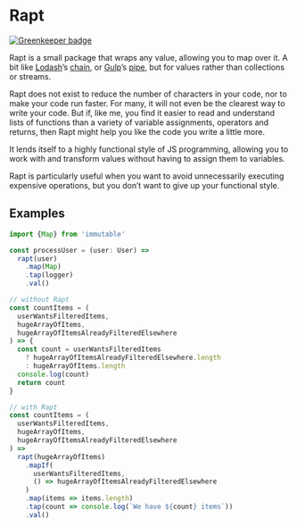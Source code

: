 # Rapt

[![Greenkeeper badge](https://badges.greenkeeper.io/Leeds-eBooks/rapt.svg)](https://greenkeeper.io/)

Rapt is a small package that wraps any value, allowing you to map over it. A bit like [Lodash](https://lodash.com/)’s [chain](https://lodash.com/docs/4.17.5#chain), or [Gulp](https://gulpjs.com/)’s [pipe](https://github.com/gulpjs/gulp/blob/v3.9.1/docs/API.md), but for values rather than collections or streams.

Rapt does not exist to reduce the number of characters in your code, nor to make your code run faster. For many, it will not even be the clearest way to write your code. But if, like me, you find it easier to read and understand lists of functions than a variety of variable assignments, operators and returns, then Rapt might help you like the code you write a little more.

It lends itself to a highly functional style of JS programming, allowing you to work with and transform values without having to assign them to variables.

Rapt is particularly useful when you want to avoid unnecessarily executing expensive operations, but you don’t want to give up your functional style.

## Examples

```js
import {Map} from 'immutable'

const processUser = (user: User) =>
  rapt(user)
    .map(Map)
    .tap(logger)
    .val()
```

```js
// without Rapt
const countItems = (
  userWantsFilteredItems,
  hugeArrayOfItems,
  hugeArrayOfItemsAlreadyFilteredElsewhere
) => {
  const count = userWantsFilteredItems
    ? hugeArrayOfItemsAlreadyFilteredElsewhere.length
    : hugeArrayOfItems.length
  console.log(count)
  return count
}

// with Rapt
const countItems = (
  userWantsFilteredItems,
  hugeArrayOfItems,
  hugeArrayOfItemsAlreadyFilteredElsewhere
) =>
  rapt(hugeArrayOfItems)
    .mapIf(
      userWantsFilteredItems,
      () => hugeArrayOfItemsAlreadyFilteredElsewhere
    )
    .map(items => items.length)
    .tap(count => console.log(`We have ${count} items`))
    .val()
```

